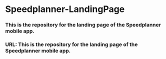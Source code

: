 # Speedplanner-LandingPage
### This is the repository for the landing page of the Speedplanner mobile app.
### URL: This is the repository for the landing page of the Speedplanner mobile app.
